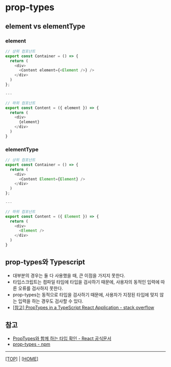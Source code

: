 # prop-types

## element vs elementType

### element

```javascript
// 상위 컴포넌트
export const Container = () => {
  return (
    <div>
      <Content element={<Element />} />
    </div>
  )
};

---

// 하위 컴포넌트
export const Content = ({ element }) => {
  return (
    <div>
      {element}
    </div>
  )
}
```

### elementType

```javascript
// 상위 컴포넌트
export const Container = () => {
  return (
    <div>
      <Content Element={Element} />
    </div>
  )
};

---

// 하위 컴포넌트
export const Content = ({ Element }) => {
  return (
    <div>
      <Element />
    </div>
  )
}
```

## prop-types와 Typescript

- 대부분의 경우는 둘 다 사용했을 때, 큰 이점을 가지지 못한다.
- 타입스크립트는 컴파일 타임에 타입을 검사하기 때문에, 사용자의 동적인 입력에 따른 오류를 검사하지 못한다.
- prop-types는 동적으로 타입을 검사하기 때문에, 사용자가 지정된 타입에 맞지 않는 입력을 하는 경우도 검사할 수 있다.
- [[참고] PropTypes in a TypeScript React Application - stack overflow](https://stackoverflow.com/questions/41746028/proptypes-in-a-typescript-react-application)

## 참고

- [PropTypes와 함께 하는 타입 확인 - React 공식문서](https://ko.reactjs.org/docs/typechecking-with-proptypes.html#gatsby-focus-wrapper)
- [prop-types - npm](https://www.npmjs.com/package/prop-types)

---

[[TOP]](./#prop-types) | [[HOME]](https://github.com/SunYoungKwon/What-I-Studied-on-Woowacourse#-what-i-studied-on-woowacourse)

